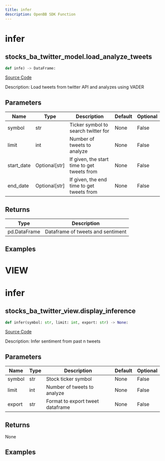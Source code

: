```yaml
---
title: infer
description: OpenBB SDK Function
---
```

# infer

## stocks_ba_twitter_model.load_analyze_tweets

```python
def infe) -> DataFrame:
```
[Source Code](https://github.com/OpenBB-finance/OpenBBTerminal/tree/main/openbb_terminal/decorators.py#L22)

Description: Load tweets from twitter API and analyzes using VADER

## Parameters

| Name | Type | Description | Default | Optional |
| ---- | ---- | ----------- | ------- | -------- |
| symbol | str | Ticker symbol to search twitter for | None | False |
| limit | int | Number of tweets to analyze | None | False |
| start_date | Optional[str] | If given, the start time to get tweets from | None | False |
| end_date | Optional[str] | If given, the end time to get tweets from | None | False |

## Returns

| Type | Description |
| ---- | ----------- |
| pd.DataFrame | Dataframe of tweets and sentiment |

## Examples




# VIEW

# infer

## stocks_ba_twitter_view.display_inference

```python
def infer(symbol: str, limit: int, export: str) -> None:
```
[Source Code](https://github.com/OpenBB-finance/OpenBBTerminal/tree/main/openbb_terminal/common/behavioural_analysis/twitter_view.py#L28)

Description: Infer sentiment from past n tweets

## Parameters

| Name | Type | Description | Default | Optional |
| ---- | ---- | ----------- | ------- | -------- |
| symbol | str | Stock ticker symbol | None | False |
| limit | int | Number of tweets to analyze | None | False |
| export | str | Format to export tweet dataframe | None | False |

## Returns

None

## Examples

